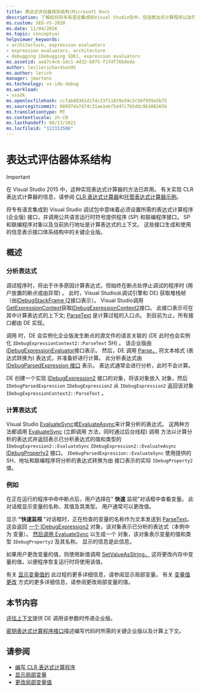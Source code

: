 ```yaml
---
title: 表达式评估器体系结构|Microsoft Docs
description: 了解如何将专有语言集成到Visual Studio包中，包括表达式计算程序以及符号提供程序/联编程序接口。
ms.custom: SEO-VS-2020
ms.date: 11/04/2016
ms.topic: conceptual
helpviewer_keywords:
- architecture, expression evaluators
- expression evaluators, architecture
- debugging [Debugging SDK], expression evaluators
ms.assetid: aad7c4c6-1dc1-4d32-b975-f1fdf76bdeda
author: leslierichardson95
ms.author: lerich
manager: jmartens
ms.technology: vs-ide-debug
ms.workload:
- vssdk
ms.openlocfilehash: ccfab88361d1fdc23f11839a59c2c56f959a5b75
ms.sourcegitcommit: 68897da7d74c31ae1ebf5d47c7b5ddc9b108265b
ms.translationtype: MT
ms.contentlocale: zh-CN
ms.lasthandoff: 08/13/2021
ms.locfileid: "122153506"
---
```

# <a name="expression-evaluator-architecture"></a>表达式评估器体系结构
> [!IMPORTANT]
> 在 Visual Studio 2015 中，这种实现表达式计算器的方法已弃用。 有关实现 CLR 表达式计算器的信息，请参阅 [CLR 表达式计算器](https://github.com/Microsoft/ConcordExtensibilitySamples/wiki/CLR-Expression-Evaluators)和[托管表达式计算器示例](https://github.com/Microsoft/ConcordExtensibilitySamples/wiki/Managed-Expression-Evaluator-Sample)。

 将专有语言集成到 Visual Studio 调试包中意味着必须设置所需的表达式计算程序 (企业版) 接口，并调用公共语言运行时符号提供程序 (SP) 和联编程序接口。 SP 和联编程序对象以及当前执行地址是计算表达式的上下文。 这些接口生成和使用的信息表示接口体系结构中的关键企业版。

## <a name="overview"></a>概述

### <a name="parse-the-expression"></a>分析表达式
 调试程序时，将出于许多原因计算表达式，但始终在断点处停止调试的程序时 (用户放置的断点或由异常) 。 此时，Visual Studio从调试引擎和 DE) 获取堆栈帧（由[IDebugStackFrame (2](../../extensibility/debugger/reference/idebugstackframe2.md)接口表示）。 Visual Studio调用[GetExpressionContext](../../extensibility/debugger/reference/idebugstackframe2-getexpressioncontext.md)获取[IDebugExpressionContext2](../../extensibility/debugger/reference/idebugexpressioncontext2.md)接口。 此接口表示可在其中计算表达式的上下文; [ParseText](../../extensibility/debugger/reference/idebugexpressioncontext2-parsetext.md) 是计算过程的入口点。 到目前为止，所有接口都由 DE 实现。

 调用 时，DE 会实例化企业版发生断点的源文件的语言关联的 (DE 此时也会实例化 `IDebugExpressionContext2::ParseText` SH) 。 该企业版由[IDebugExpressionEvaluator](../../extensibility/debugger/reference/idebugexpressionevaluator.md)接口表示。 然后，DE 调用 [Parse，](../../extensibility/debugger/reference/idebugexpressionevaluator-parse.md) 将文本格式 (表达式转换为) 表达式，并准备好进行计算。 此分析表达式由 [IDebugParsedExpression 接口](../../extensibility/debugger/reference/idebugparsedexpression.md) 表示。 表达式通常会进行分析，此时不会计算。

 DE 创建一个实现 [IDebugExpression2](../../extensibility/debugger/reference/idebugexpression2.md) 接口的对象，将该对象放入 对象，然后 `IDebugParsedExpression` `IDebugExpression2` 从 `IDebugExpression2` 返回该对象 `IDebugExpressionContext2::ParseText` 。

### <a name="evaluate-the-expression"></a>计算表达式
 Visual Studio [EvaluateSync](../../extensibility/debugger/reference/idebugexpression2-evaluatesync.md)或[EvaluateAsync](../../extensibility/debugger/reference/idebugexpression2-evaluateasync.md)来计算分析的表达式。 这两种方法都调用 [EvaluateSync](../../extensibility/debugger/reference/idebugparsedexpression-evaluatesync.md) (立即调用 方法，同时通过后台线程) 调用 方法以计算分析的表达式并返回表示已分析表达式的值和类型的 `IDebugExpression2::EvaluateSync` `IDebugExpression2::EvaluateAsync` [IDebugProperty2](../../extensibility/debugger/reference/idebugproperty2.md) 接口。 `IDebugParsedExpression::EvaluateSync` 使用提供的 SH、地址和联编程序将分析的表达式转换为由 接口表示的实际 `IDebugProperty2` 值。

### <a name="for-example"></a>例如
 在正在运行的程序中命中断点后，用户选择在" **快速** 监视"对话框中查看变量。 此对话框显示变量的名称、其值及其类型。 用户通常可以更改值。

 显示 **"快速监视** "对话框时，正在检查的变量的名称作为文本发送到 [ParseText](../../extensibility/debugger/reference/idebugexpressioncontext2-parsetext.md)。 这会返回 [一个 IDebugExpression2](../../extensibility/debugger/reference/idebugexpression2.md) 对象，该对象表示已分析的表达式（本例中为 变量）。 [然后调用 EvaluateSync](../../extensibility/debugger/reference/idebugexpression2-evaluatesync.md) 以生成一个 对象，该对象表示变量的值和类型 `IDebugProperty2` 及其名称。 显示的信息是此信息。

 如果用户更改变量的值，则使用新值调用 [SetValueAsString，](../../extensibility/debugger/reference/idebugproperty2-setvalueasstring.md) 这将更改内存中变量的值，以便程序恢复运行时将使用该值。

 有关 [显示变量值的](../../extensibility/debugger/displaying-locals.md) 此过程的更多详细信息，请参阅显示局部变量。 有关 [变量值更改](../../extensibility/debugger/changing-the-value-of-a-local.md) 方式的更多详细信息，请参阅更改局部变量的值。

## <a name="in-this-section"></a>本节内容
 [评估上下文](../../extensibility/debugger/evaluation-context.md)提供 DE 调用该参数时传递企业版。

 [密钥表达式计算程序接口](../../extensibility/debugger/key-expression-evaluator-interfaces.md)描述编写代码时所需的关键企业版以及计算上下文。

## <a name="see-also"></a>请参阅
- [编写 CLR 表达式计算程序](../../extensibility/debugger/writing-a-common-language-runtime-expression-evaluator.md)
- [显示局部变量](../../extensibility/debugger/displaying-locals.md)
- [更改局部变量值](../../extensibility/debugger/changing-the-value-of-a-local.md)
